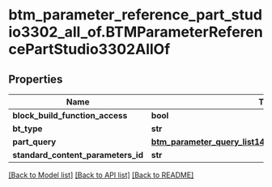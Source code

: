 # btm_parameter_reference_part_studio3302_all_of.BTMParameterReferencePartStudio3302AllOf

## Properties
Name | Type | Description | Notes
------------ | ------------- | ------------- | -------------
**block_build_function_access** | **bool** |  | [optional] 
**bt_type** | **str** |  | [optional] 
**part_query** | [**btm_parameter_query_list148.BTMParameterQueryList148**](BTMParameterQueryList148.md) |  | [optional] 
**standard_content_parameters_id** | **str** |  | [optional] 

[[Back to Model list]](../README.md#documentation-for-models) [[Back to API list]](../README.md#documentation-for-api-endpoints) [[Back to README]](../README.md)


